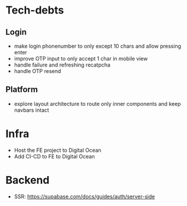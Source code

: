 # Tech-debts

## Login

- make login phonenumber to only except 10 chars and allow pressing enter
- improve OTP input to only accept 1 char in mobile view
- handle failure and refreshing recatpcha
- handle OTP resend

## Platform

- explore layout architecture to route only inner components and keep navbars intact

# Infra

- Host the FE project to Digital Ocean
- Add CI-CD to FE to Digital Ocean

# Backend

- SSR: https://supabase.com/docs/guides/auth/server-side
